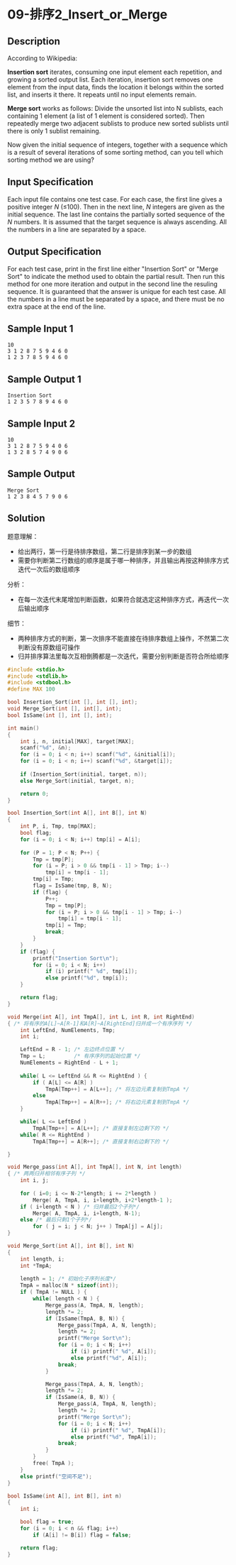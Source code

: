 # 09-排序2_Insert_or_Merge

## Description

According to Wikipedia:

**Insertion sort** iterates, consuming one input element each repetition, and growing a sorted output list. Each iteration, insertion sort removes one element from the input data, finds the location it belongs within the sorted list, and inserts it there. It repeats until no input elements remain.

**Merge sort** works as follows: Divide the unsorted list into N sublists, each containing 1 element (a list of 1 element is considered sorted). Then repeatedly merge two adjacent sublists to produce new sorted sublists until there is only 1 sublist remaining.

Now given the initial sequence of integers, together with a sequence which is a result of several iterations of some sorting method, can you tell which sorting method we are using?



## Input Specification

Each input file contains one test case. For each case, the first line gives a positive integer *N* (≤100). Then in the next line, *N* integers are given as the initial sequence. The last line contains the partially sorted sequence of the *N* numbers. It is assumed that the target sequence is always ascending. All the numbers in a line are separated by a space.



## Output Specification

For each test case, print in the first line either "Insertion Sort" or "Merge Sort" to indicate the method used to obtain the partial result. Then run this method for one more iteration and output in the second line the resuling sequence. It is guaranteed that the answer is unique for each test case. All the numbers in a line must be separated by a space, and there must be no extra space at the end of the line.



## Sample Input 1

```
10
3 1 2 8 7 5 9 4 6 0
1 2 3 7 8 5 9 4 6 0

```



## Sample Output 1

```
Insertion Sort
1 2 3 5 7 8 9 4 6 0
```



## Sample Input 2

```
10
3 1 2 8 7 5 9 4 0 6
1 3 2 8 5 7 4 9 0 6

```



## Sample Output

```
Merge Sort
1 2 3 8 4 5 7 9 0 6
```



## Solution

题意理解：

- 给出两行，第一行是待排序数组，第二行是排序到某一步的数组
- 需要你判断第二行数组的顺序是属于哪一种排序，并且输出再按这种排序方式迭代一次后的数组顺序

分析：

- 在每一次迭代末尾增加判断函数，如果符合就选定这种排序方式，再迭代一次后输出顺序

细节：

- 两种排序方式的判断，第一次排序不能直接在待排序数组上操作，不然第二次判断没有原数组可操作
- 归并排序算法里每次互相倒腾都是一次迭代，需要分别判断是否符合所给顺序

```C
#include <stdio.h>
#include <stdlib.h>
#include <stdbool.h>
#define MAX 100

bool Insertion_Sort(int [], int [], int);
void Merge_Sort(int [], int[], int);
bool IsSame(int [], int [], int);

int main()
{
    int i, n, initial[MAX], target[MAX];
    scanf("%d", &n);
    for (i = 0; i < n; i++) scanf("%d", &initial[i]);
    for (i = 0; i < n; i++) scanf("%d", &target[i]);
    
    if (Insertion_Sort(initial, target, n));
    else Merge_Sort(initial, target, n);

    return 0;
}

bool Insertion_Sort(int A[], int B[], int N)
{
    int P, i, Tmp, tmp[MAX];
    bool flag;
    for (i = 0; i < N; i++) tmp[i] = A[i];
     
    for (P = 1; P < N; P++) {
        Tmp = tmp[P];
        for (i = P; i > 0 && tmp[i - 1] > Tmp; i--)
            tmp[i] = tmp[i - 1]; 
        tmp[i] = Tmp;
        flag = IsSame(tmp, B, N);
        if (flag) {
            P++;
            Tmp = tmp[P];
            for (i = P; i > 0 && tmp[i - 1] > Tmp; i--)
                tmp[i] = tmp[i - 1];
            tmp[i] = Tmp;
            break;
        }
    }
    if (flag) {
        printf("Insertion Sort\n");
        for (i = 0; i < N; i++)
            if (i) printf(" %d", tmp[i]);
            else printf("%d", tmp[i]);
    }

    return flag;
}

void Merge(int A[], int TmpA[], int L, int R, int RightEnd)
{ /* 将有序的A[L]~A[R-1]和A[R]~A[RightEnd]归并成一个有序序列 */
    int LeftEnd, NumElements, Tmp;
    int i;

    LeftEnd = R - 1; /* 左边终点位置 */
    Tmp = L;         /* 有序序列的起始位置 */
    NumElements = RightEnd - L + 1;
     
    while( L <= LeftEnd && R <= RightEnd ) {
        if ( A[L] <= A[R] )
            TmpA[Tmp++] = A[L++]; /* 将左边元素复制到TmpA */
        else
            TmpA[Tmp++] = A[R++]; /* 将右边元素复制到TmpA */
    }

    while( L <= LeftEnd )
        TmpA[Tmp++] = A[L++]; /* 直接复制左边剩下的 */
    while( R <= RightEnd )
        TmpA[Tmp++] = A[R++]; /* 直接复制右边剩下的 */

}

void Merge_pass(int A[], int TmpA[], int N, int length)
{ /* 两两归并相邻有序子列 */
    int i, j;
      
    for ( i=0; i <= N-2*length; i += 2*length )
        Merge( A, TmpA, i, i+length, i+2*length-1 );
    if ( i+length < N ) /* 归并最后2个子列*/
        Merge( A, TmpA, i, i+length, N-1);
    else /* 最后只剩1个子列*/
        for ( j = i; j < N; j++ ) TmpA[j] = A[j];
}

void Merge_Sort(int A[], int B[], int N)
{ 
    int length, i; 
    int *TmpA;
     
    length = 1; /* 初始化子序列长度*/
    TmpA = malloc(N * sizeof(int));
    if ( TmpA != NULL ) {
        while( length < N ) {
            Merge_pass(A, TmpA, N, length);
            length *= 2;
            if (IsSame(TmpA, B, N)) {
                Merge_pass(TmpA, A, N, length);
                length *= 2;
                printf("Merge Sort\n");
                for (i = 0; i < N; i++)
                    if (i) printf(" %d", A[i]);
                    else printf("%d", A[i]);
                break;
            }

            Merge_pass(TmpA, A, N, length);
            length *= 2;
            if (IsSame(A, B, N)) {
                Merge_pass(A, TmpA, N, length);
                length *= 2;
                printf("Merge Sort\n");
                for (i = 0; i < N; i++)
                    if (i) printf(" %d", TmpA[i]);
                    else printf("%d", TmpA[i]);
                break;
            }
        }
        free( TmpA );
    }
    else printf("空间不足");
}

bool IsSame(int A[], int B[], int n)
{
    int i;

    bool flag = true;
    for (i = 0; i < n && flag; i++)
        if (A[i] != B[i]) flag = false;

    return flag;
}
```

